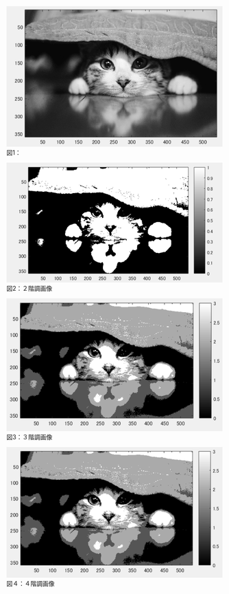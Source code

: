 ![原画像](https://github.com/Naokitak/lecture_image_processing1/blob/master/21.png?raw=true)
図1：

![原画像](https://github.com/Naokitak/lecture_image_processing1/blob/master/22.png?raw=true)
図2：２階調画像

![原画像](https://github.com/Naokitak/lecture_image_processing1/blob/master/23.png?raw=true)
図3：３階調画像

![原画像](https://github.com/Naokitak/lecture_image_processing1/blob/master/24.png?raw=true)
図４：４階調画像
